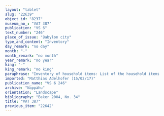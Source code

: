 ```yaml
---
layout: "tablet"
slug: "22639"
object_id: "8237"
museum_no_: "VAT 387"
publication: "VS 6"
text_number: "246"
place_of_issue: "Babylon city"
type_and_content: "Inventory"
day_remark: "no day"
month: "-"
month_remark: "no month"
year_remark: "no year"
king: "-"
king_remark: "no king"
paraphrase: "Inventory of household items: List of the household items (<em>ud&ucirc;</em>) of <strong>A</strong>: 1 bed (<em>er&scaron;u</em>) of <em>musukkannu-</em>wood, a footstool (<em>&scaron;upāl &scaron;ēpi</em>) , 1 bed of willow (<em>hilēpu</em>), 1 coffer of willow, 1 bronze brazier (<em>mu&scaron;ahhinu</em>) of 3 <em>sūt</em> in capacity, 1 bronze brazier in the size of a <em>talammu</em>-vessel, 2 bronze cups (<em>kāsu</em>), 1 bronze <em>mukarri&scaron;u</em>-vessel, 1 bronze <em>baṭ&ucirc;</em>-vessel, 20 <em>habību</em>-vessels [...], 2 vats (<em>namzītu</em>), 2 wooden pot stands (<em>gangannu</em>, <em>ka-kan-na-ti</em>), 2 storage vessels (<em>huttu</em>), 2 <em>namharu</em>-vessel, 1 (lower) grinding stone (<em>er&ucirc;</em>) and an upper grinding stone (<em>narkabu</em>), 2 chairs, 2 stools (<em>littu</em>), 1 lantern (<em>&scaron;a&scaron;ītu</em>) comprising 6 minas of iron.<br /> &nbsp;<br /> <strong>A</strong> = Gimillu/Marduk-&scaron;umu-ibni//Nappāhu<br /> &nbsp;"
imported: "Matthias Adelhofer (16/02/17)"
publication_name: "VS 6 246"
archive: "Nappāhu"
orientation: "Landscape"
bibliography: "Baker 2004, No. 34"
title: "VAT 387"
previous_item: "22642"
---
```

